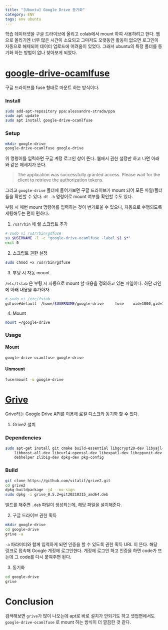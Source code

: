 ```yaml
---
title: "[Ubuntu] Google Drive 동기화"
category: ENV
tags: env ubuntu
---
```


학습 데이터셋을 구글 드라이브에 올리고 colab에서 mount 하여 사용하려고 한다. 
웹으로 올리기엔 너무 많은 시간이 소요되고 그마저도 오랫동안 활동이 없으면 로그인이 자동으로 해제되어 데이터 업로드에 어려움이 있었다. 
그래서 ubuntu의 특정 폴더를 동기화 하는 방법이 없나 찾아보게 되었다.

<!--more-->

# [google-drive-ocamlfuse](https://github.com/astrada/google-drive-ocamlfuse)

구글 드라이브를 fuse 형태로 마운트 하는 방식이다.

### Install

```sh
sudo add-apt-repository ppa:alessandro-strada/ppa
sudo apt update
sudo apt install google-drive-ocamlfuse
```

### Setup

```sh
mkdir google-drive
google-drive-ocamlfuse google-drive
```

위 명령어를 입력하면 구글 계정 로그인 창이 뜬다. 웹에서 권한 설정만 하고 나면 아래와 같은 메세지가 뜬다.

> The application was successfully granted access. Please wait for the client to retrieve the authorization tokens.

그리고 `google-drive` 폴더에 들어가보면 구글 드라이브가 mount 되어 모든 파일/폴더들을 확인할 수 있다.
`df -h` 명령어로 mount 여부를 확인할 수도 있다.
   
부팅 시 매번 mount 명령어를 입력하는 것이 번거로울 수 있으니, 자동으로 수행되도록 세팅해두는 편이 편하다.

1. `/usr/bin` 에 쉘 스크립트 추가

```sh
# sudo vi /usr/bin/gdfuse
su $USERNAME -l -c "google-drive-ocamlfuse -label $1 $*"
exit 0
```

2. 스크립트 권한 설정

```sh
sudo chmod +x /usr/bin/gdfuse
```

3. 부팅 시 자동 mount

`/etc/fstab` 은 부팅 시 자동으로 mount 할 내용을 정의하고 있는 파일이다. 하단 라인에 아래 내용을 추가하자.

```sh
# sudo vi /etc/fstab
gdfuse#default  /home/$USERNAME/google-drive     fuse    uid=1000,gid=1000,user     0       0
```

4. Mount

```sh
mount ~/google-drive
```

### Usage

#### Mount

```sh
google-drive-ocamlfuse google-drive
```

#### Unmount

```sh
fusermount -u google-drive
```

# [Grive](https://github.com/vitalif/grive2)

Grive라는 Google Drive API를 이용해 로컬 디스크와 동기화 할 수 있다. 

1. Grive2 설치

### Dependencies

```sh
sudo apt-get install git cmake build-essential libgcrypt20-dev libyajl-dev \
    libboost-all-dev libcurl4-openssl-dev libexpat1-dev libcppunit-dev binutils-dev \
    debhelper zlib1g-dev dpkg-dev pkg-config
```

### Build

```sh
git clone https://github.com/vitalif/grive2.git
cd grive2
dpkg-buildpackage -j4 --no-sign
sudo dpkg -i grive_0.5.2+git20210315_amd64.deb 
```

빌드를 해주면 `.deb` 파일이 생성되는데, 해당 파일을 설치해준다.

2. 구글 드라이브 권한 획득

```sh
mkdir google-drive
cd google-drive
grive -a
```

`-a` 파라미터와 함께 입력하게 되면 인증을 할 수 있도록 권한 획득 URL 이 뜬다. 해당 링크로 접속해 Google 계정에 로그인한다. 계정에 로그인 하고 인증을 하면 code가 뜨는데 그 code를 다시 붙여주면 된다.

3. 동기화

```sh
cd google-drive
grive
```

# Conclusion

검색해보면 `grive`가 많이 나오는데 apt로 바로 설치가 안되기도 하고 셋업면에서도 `google-drive-ocamlfuse` 로 mount 하는 방식이 더 깔끔한 것 같다.
